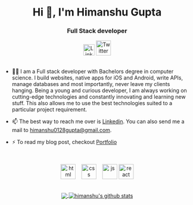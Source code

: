 <h1 align="center">Hi 👋, I'm Himanshu Gupta</h1>
<h3 align="center">Full Stack developer</h3>

<div align=center>
  <a href="https://www.linkedin.com/in/himanshu0128/"><img src="https://cdn.worldvectorlogo.com/logos/linkedin-icon-2.svg" title="Linkedin" alt="Linkedin Account" width="30"/></a>
  <a href="https://twitter.com/himanshu0128"><img src="https://cdn.worldvectorlogo.com/logos/twitter-6.svg" title="Twitter" alt="Twitter Account" width="40"/></a>
  <br><br>
</div>

- 👨‍💻 I am a Full stack developer with Bachelors degree in computer science. I build websites, native apps for iOS and Android, write APIs, manage databases and most importantly, never leave my clients hanging. Being a young and curious developer, I am always working on cutting-edge technologies and constantly innovating and learning new stuff. This also allows me to use the best technologies suited to a particular project requirement.

- 📫 The best way to reach me over is [Linkedin](https://linkedin.com/in/himanshu0128). You can also send me a mail to himanshu0128gupta@gmail.com.

- ⚡ To read my blog post, checkout [Portfolio](https://www.himanshugupta.dev/)

<br>

<p align="center">
  <img src="https://upload.wikimedia.org/wikipedia/commons/thumb/6/61/HTML5_logo_and_wordmark.svg/2048px-HTML5_logo_and_wordmark.svg.png" alt="html" width="auto" height="40">&nbsp;&nbsp;&nbsp;
  <img src='https://upload.wikimedia.org/wikipedia/commons/thumb/d/d5/CSS3_logo_and_wordmark.svg/1200px-CSS3_logo_and_wordmark.svg.png' alt="css" width="auto" height="40">&nbsp;&nbsp;&nbsp;
  <img src='https://upload.wikimedia.org/wikipedia/commons/6/6a/JavaScript-logo.png' height='40' width='auto' alt="js">
  <img src="https://upload.wikimedia.org/wikipedia/commons/thumb/a/a7/React-icon.svg/1280px-React-icon.svg.png" alt="react" width="auto" height="40"/>
<p align="center">
  
<br>
  
<a href="https://github.com/sadanandpai/github-readme-stats">
  <img align="center" src="https://github-readme-stats.vercel.app/api/top-langs/?username=himanshu0128&theme=vue&hide=javascript,css,c,html,php,python" />
</a>
<a href="https://github.com/anuraghazra/github-readme-stats">
  <img align="center" src="https://github-readme-stats.vercel.app/api?username=himanshu0128&show_icons=true&theme=vue&layout=compact&count_private=true&hide=contribs,stars" alt="himanshu's github stats" />
</a>
